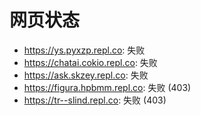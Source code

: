 # 网页状态
- https://ys.pyxzp.repl.co: 失败
- https://chatai.cokio.repl.co: 失败
- https://ask.skzey.repl.co: 失败
- https://figura.hpbmm.repl.co: 失败 (403)
- https://tr--slind.repl.co: 失败 (403)
